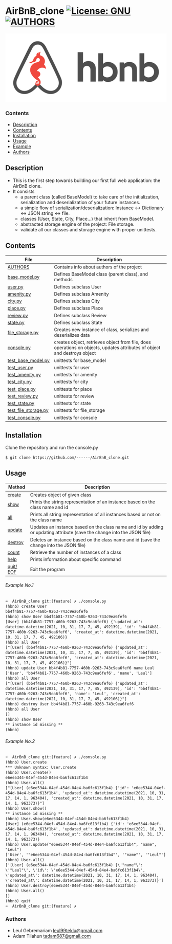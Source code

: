 # AirBnB_clone [![License: GNU](https://img.shields.io/badge/License-GNU-yellow.svg)](https://github.com/leul99teklu/AirBnB_clone/blob/main/LICENSE)  [![AUTHORS](https://img.shields.io/badge/AUTHORS-blue.svg)](https://github.com/leul99teklu/AirBnB_clone/blob/main/AUTHORS)
![HBnB Logo](./image/hbnb_logo.png)


### Contents

- [Description](#Description)
- [Contents](#FileContents)
- [Installation](#Installation)
- [Usage](#Usage)
- [Example](#Example)
- [Authors](#Authors)

## Description 
* This is the first step towards building our first full web application: the AirBnB clone.
* It consists
	- a parent class (called BaseModel) to take care of the initialization, serialization and deserialization of your future instances.
	- a simple flow of serialization/deserialization: Instance <-> Dictionary <-> JSON string <-> file.
	- classes (User, State, City, Place…) that inherit from BaseModel. 
	- abstracted storage engine of the project: File storage.
	- validate all our classes and storage engine with proper unittests. 

## Contents 

|   **File**   |   **Description**   |
| -------------- | --------------------- |
|[AUTHORS](./AUTHORS) | Contains info about authors of the project |
|[base_model.py](./models/base_model.py) | Defines BaseModel class (parent class), and methods |
|[user.py](./models/user.py) | Defines subclass User |
|[amenity.py](./models/amenity.py) | Defines subclass Amenity |
|[city.py](./models/city.py)| Defines subclass City |
|[place.py](./models/place.py)| Defines subclass Place |
|[review.py](./models/review.py) | Defines subclass Review |
|[state.py](./models/state.py) | Defines subclass State |
|[file_storage.py](./models/engine/file_storage.py) | Creates new instance of class, serializes and deserializes data |
|[console.py](./console.py) | creates object, retrieves object from file, does operations on objects, updates attributes of object and destroys object |
|[test_base_model.py](./tests/test_models/test_base_model.py) | unittests for base_model |
|[test_user.py](./tests/test_models/test_user.py) | unittests for user |
|[test_amenity.py](./tests/test_models/test_amenity.py) | unittests for amenity |
|[test_city.py](./tests/test_models/test_city.py) | unittests for city |
|[test_place.py](./tests/test_models/test_place.py) | unittests for place |
|[test_review.py](./tests/test_models/test_review.py) | unittests for review |
|[test_state.py](./tests/test_models/test_state.py) | unittests for state |
|[test_file_storage.py](./tests/test_models/test_engine/test_file_storage.py) | unittests for file_storage |
|[test_console.py](./tests/test_console.py) | unittests for console |


## Installation 
Clone the repository and run the console.py
```
$ git clone https://github.com/------/AirBnB_clone.git
```

## Usage 

|   **Method**   |   **Description**   |
| -------------- | --------------------- |
|[create](./console.py) | Creates object of given class |
|[show](./console.py) | Prints the string representation of an instance based on the class name and id |
|[all](./console.py) | Prints all string representation of all instances based or not on the class name |
|[update](./console.py) | Updates an instance based on the class name and id by adding or updating attribute (save the change into the JSON file) |
|[destroy](./console.py)| Deletes an instance based on the class name and id (save the change into the JSON file) |
|[count](./console.py)| Retrieve the number of instances of a class |
|[help](./console.py)| Prints information about specific command |
|[quit/ EOF](./console.py)| Exit the program |


###### Example No.1

```
➜  AirBnB_clone git:(feature) ✗ ./console.py
(hbnb) create User
bb4f4b81-7757-460b-9263-743c9ea6fef6
(hbnb) show User bb4f4b81-7757-460b-9263-743c9ea6fef6
[User] (bb4f4b81-7757-460b-9263-743c9ea6fef6) {'updated_at': datetime.datetime(2021, 10, 31, 17, 7, 45, 492139), 'id': 'bb4f4b81-7757-460b-9263-743c9ea6fef6', 'created_at': datetime.datetime(2021, 10, 31, 17, 7, 45, 492106)}
(hbnb) all User
["[User] (bb4f4b81-7757-460b-9263-743c9ea6fef6) {'updated_at': datetime.datetime(2021, 10, 31, 17, 7, 45, 492139), 'id': 'bb4f4b81-7757-460b-9263-743c9ea6fef6', 'created_at': datetime.datetime(2021, 10, 31, 17, 7, 45, 492106)}"]
(hbnb) update User bb4f4b81-7757-460b-9263-743c9ea6fef6 name Leul
['User', 'bb4f4b81-7757-460b-9263-743c9ea6fef6', 'name', 'Leul']
(hbnb) all User
["[User] (bb4f4b81-7757-460b-9263-743c9ea6fef6) {'updated_at': datetime.datetime(2021, 10, 31, 17, 7, 45, 492139), 'id': 'bb4f4b81-7757-460b-9263-743c9ea6fef6', 'name': 'Leul', 'created_at': datetime.datetime(2021, 10, 31, 17, 7, 45, 492106)}"]
(hbnb) destroy User bb4f4b81-7757-460b-9263-743c9ea6fef6
(hbnb) all User
[]
(hbnb) show User
** instance id missing **
(hbnb)

```

###### Example No.2

```
➜  AirBnB_clone git:(feature) ✗ ./console.py
(hbnb) User.create
*** Unknown syntax: User.create
(hbnb) User.create()
e6ee5344-04ef-454d-84e4-ba6fc613f1b4
(hbnb) User.all()
["[User] (e6ee5344-04ef-454d-84e4-ba6fc613f1b4) {'id': 'e6ee5344-04ef-454d-84e4-ba6fc613f1b4', 'updated_at': datetime.datetime(2021, 10, 31, 17, 14, 1, 963404), 'created_at': datetime.datetime(2021, 10, 31, 17, 14, 1, 963373)}"]
(hbnb) User.show()
** instance id missing **
(hbnb) User.show(e6ee5344-04ef-454d-84e4-ba6fc613f1b4)
[User] (e6ee5344-04ef-454d-84e4-ba6fc613f1b4) {'id': 'e6ee5344-04ef-454d-84e4-ba6fc613f1b4', 'updated_at': datetime.datetime(2021, 10, 31, 17, 14, 1, 963404), 'created_at': datetime.datetime(2021, 10, 31, 17, 14, 1, 963373)}
(hbnb) User.update("e6ee5344-04ef-454d-84e4-ba6fc613f1b4", "name", "Leul")
['User', '"e6ee5344-04ef-454d-84e4-ba6fc613f1b4"', '"name"', '"Leul"']
(hbnb) User.all()
['[User] (e6ee5344-04ef-454d-84e4-ba6fc613f1b4) {\'"name"\': \'"Leul"\', \'id\': \'e6ee5344-04ef-454d-84e4-ba6fc613f1b4\', \'updated_at\': datetime.datetime(2021, 10, 31, 17, 14, 1, 963404), \'created_at\': datetime.datetime(2021, 10, 31, 17, 14, 1, 963373)}']
(hbnb) User.destroy(e6ee5344-04ef-454d-84e4-ba6fc613f1b4)
(hbnb) User.all()
[]
(hbnb) quit
➜  AirBnB_clone git:(feature) ✗

```
### Authors
* Leul Gebremariam <leul99teklu@gmail.com>
* Adam Tilahun <tadam687@gmail.com>
